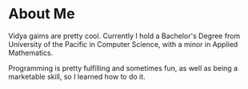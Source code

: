 # About Me
Vidya gaims are pretty cool.
Currently I hold a Bachelor's Degree from University of the Pacific in Computer Science, with a minor in Applied Mathematics.

Programming is pretty fulfilling and sometimes fun, as well as being a marketable skill, so I learned how to do it.

<!--
**Cayhr/Cayhr** is a ✨ _special_ ✨ repository because its `README.md` (this file) appears on your GitHub profile.

Here are some ideas to get you started:

- 🔭 I’m currently working on ...
- 🌱 I’m currently learning ...
- 👯 I’m looking to collaborate on ...
- 🤔 I’m looking for help with ...
- 💬 Ask me about ...
- 📫 How to reach me: ...
- 😄 Pronouns: ...
- ⚡ Fun fact: ...
-->
